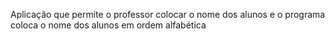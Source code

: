Aplicação que permite o professor colocar o nome dos alunos e o programa coloca o nome dos alunos em ordem alfabética
